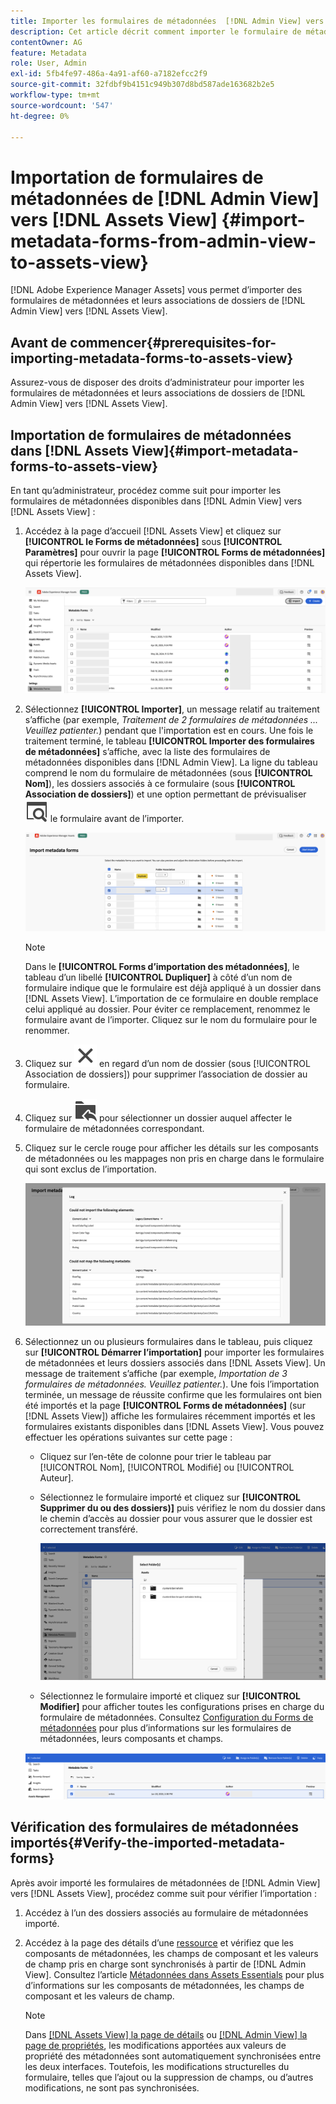 ```yaml
---
title: Importer les formulaires de métadonnées  [!DNL Admin View] vers [!DNL Assets View]
description: Cet article décrit comment importer le formulaire de métadonnées  [!DNL Admin View] vers [!DNL Assets View]
contentOwner: AG
feature: Metadata
role: User, Admin
exl-id: 5fb4fe97-486a-4a91-af60-a7182efcc2f9
source-git-commit: 32fdbf9b4151c949b307d8bd587ade163682b2e5
workflow-type: tm+mt
source-wordcount: '547'
ht-degree: 0%

---
```


# Importation de formulaires de métadonnées de [!DNL Admin View] vers [!DNL Assets View] {#import-metadata-forms-from-admin-view-to-assets-view}

[!DNL Adobe Experience Manager Assets] vous permet d’importer des formulaires de métadonnées et leurs associations de dossiers de [!DNL Admin View] vers [!DNL Assets View].

## Avant de commencer{#prerequisites-for-importing-metadata-forms-to-assets-view}

Assurez-vous de disposer des droits d’administrateur pour importer les formulaires de métadonnées et leurs associations de dossiers de [!DNL Admin View] vers [!DNL Assets View].

## Importation de formulaires de métadonnées dans [!DNL Assets View]{#import-metadata-forms-to-assets-view}

En tant qu’administrateur, procédez comme suit pour importer les formulaires de métadonnées disponibles dans [!DNL Admin View] vers [!DNL Assets View] :

1. Accédez à la page d’accueil [!DNL Assets View] et cliquez sur **[!UICONTROL le Forms de métadonnées]** sous **[!UICONTROL Paramètres]** pour ouvrir la page **[!UICONTROL Forms de métadonnées]** qui répertorie les formulaires de métadonnées disponibles dans [!DNL Assets View].

   ![page formulaires de métadonnées](/help/assets/assets/metadata-forms-page.png)

1. Sélectionnez **[!UICONTROL Importer]**, un message relatif au traitement s’affiche (par exemple, *Traitement de 2 formulaires de métadonnées ... Veuillez patienter.*) pendant que l&#39;importation est en cours. Une fois le traitement terminé, le tableau **[!UICONTROL Importer des formulaires de métadonnées]** s’affiche, avec la liste des formulaires de métadonnées disponibles dans [!DNL Admin View]. La ligne du tableau comprend le nom du formulaire de métadonnées (sous **[!UICONTROL Nom]**), les dossiers associés à ce formulaire (sous **[!UICONTROL Association de dossiers]**) et une option permettant de prévisualiser ![prévisualiser](/help/assets/assets/Preview.svg) le formulaire avant de l’importer.

   ![Page Importer un Forms de métadonnées ](/help/assets/assets/import-metadata-forms-page.png)

   >[!NOTE]
   > 
   > Dans le **[!UICONTROL Forms d’importation des métadonnées]**, le tableau d’un libellé **[!UICONTROL Dupliquer]** à côté d’un nom de formulaire indique que le formulaire est déjà appliqué à un dossier dans [!DNL Assets View]. L’importation de ce formulaire en double remplace celui appliqué au dossier. Pour éviter ce remplacement, renommez le formulaire avant de l’importer. Cliquez sur le nom du formulaire pour le renommer.

1. Cliquez sur ![Sélectionner un dossier](/help/assets/assets/x.svg) en regard d’un nom de dossier (sous [!UICONTROL Association de dossiers]) pour supprimer l’association de dossier au formulaire.
1. Cliquez sur ![Sélectionner un dossier](/help/assets/assets/add-to-folder.svg) pour sélectionner un dossier auquel affecter le formulaire de métadonnées correspondant.
1. Cliquez sur le cercle rouge pour afficher les détails sur les composants de métadonnées ou les mappages non pris en charge dans le formulaire qui sont exclus de l’importation.

   ![Page Importer un Forms de métadonnées ](/help/assets/assets/unsupported-import-elements.png)

1. Sélectionnez un ou plusieurs formulaires dans le tableau, puis cliquez sur **[!UICONTROL Démarrer l’importation]** pour importer les formulaires de métadonnées et leurs dossiers associés dans [!DNL Assets View]. Un message de traitement s’affiche (par exemple, *Importation de 3 formulaires de métadonnées. Veuillez patienter.*). Une fois l’importation terminée, un message de réussite confirme que les formulaires ont bien été importés et la page **[!UICONTROL Forms de métadonnées]** (sur [!DNL Assets View]) affiche les formulaires récemment importés et les formulaires existants disponibles dans [!DNL Assets View]. Vous pouvez effectuer les opérations suivantes sur cette page :

   * Cliquez sur l’en-tête de colonne pour trier le tableau par [!UICONTROL Nom], [!UICONTROL Modifié] ou [!UICONTROL Auteur].
   * Sélectionnez le formulaire importé et cliquez sur **[!UICONTROL Supprimer du ou des dossiers)]** puis vérifiez le nom du dossier dans le chemin d’accès au dossier pour vous assurer que le dossier est correctement transféré.

     ![page vérifier les formulaires de métadonnées](/help/assets/assets/confirm-ported-folder.png)
   * Sélectionnez le formulaire importé et cliquez sur **[!UICONTROL Modifier]** pour afficher toutes les configurations prises en charge du formulaire de métadonnées. Consultez [Configuration du Forms de métadonnées](https://experienceleague.adobe.com/en/docs/experience-manager-assets-essentials/help/metadata#metadata-forms) pour plus d’informations sur les formulaires de métadonnées, leurs composants et champs.

   ![page vérifier les formulaires de métadonnées](/help/assets/assets/verify-metadata-forms-page.png)

## Vérification des formulaires de métadonnées importés{#Verify-the-imported-metadata-forms}

Après avoir importé les formulaires de métadonnées de [!DNL Admin View] vers [!DNL Assets View], procédez comme suit pour vérifier l’importation :

1. Accédez à l’un des dossiers associés au formulaire de métadonnées importé.
1. Accédez à la page des détails d’une [ ressource](/help/assets/navigate-assets-view.md#preview-assets) et vérifiez que les composants de métadonnées, les champs de composant et les valeurs de champ pris en charge sont synchronisés à partir de [!DNL Admin View]. Consultez l’article [Métadonnées dans Assets Essentials](https://experienceleague.adobe.com/en/docs/experience-manager-assets-essentials/help/metadata) pour plus d’informations sur les composants de métadonnées, les champs de composant et les valeurs de champ.

   >[!NOTE]
   >
   > Dans [[!DNL Assets View] la page de détails](https://experienceleague.adobe.com/en/docs/experience-manager-cloud-service/content/assets/assets-view/metadata-assets-view#metadata-forms) ou [[!DNL Admin View] la page de propriétés](https://experienceleague.adobe.com/en/docs/experience-manager-65/content/assets/administer/metadata-schemas), les modifications apportées aux valeurs de propriété des métadonnées sont automatiquement synchronisées entre les deux interfaces. Toutefois, les modifications structurelles du formulaire, telles que l’ajout ou la suppression de champs, ou d’autres modifications, ne sont pas synchronisées.
